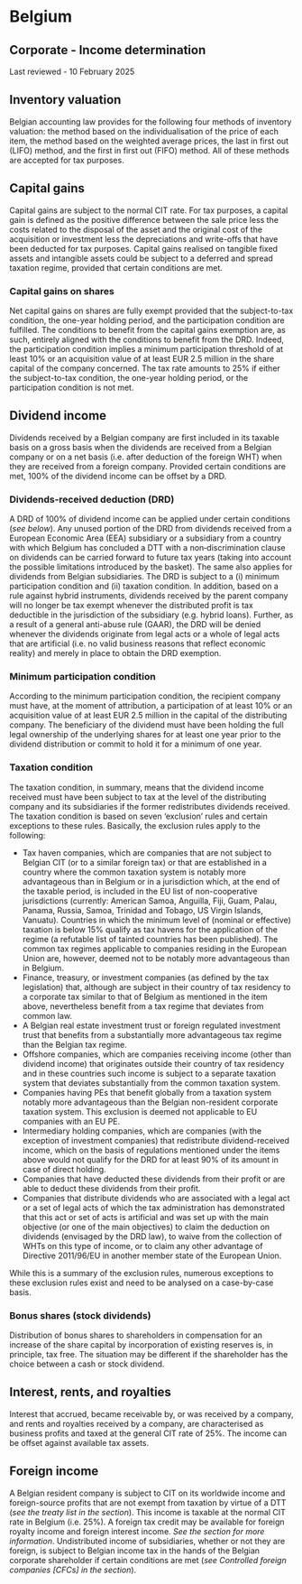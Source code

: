 # Belgium
## Corporate - Income determination
Last reviewed - 10 February 2025
## Inventory valuation
Belgian accounting law provides for the following four methods of inventory valuation: the method based on the individualisation of the price of each item, the method based on the weighted average prices, the last in first out (LIFO) method, and the first in first out (FIFO) method. All of these methods are accepted for tax purposes.
## Capital gains
Capital gains are subject to the normal CIT rate. For tax purposes, a capital gain is defined as the positive difference between the sale price less the costs related to the disposal of the asset and the original cost of the acquisition or investment less the depreciations and write-offs that have been deducted for tax purposes.
Capital gains realised on tangible fixed assets and intangible assets could be subject to a deferred and spread taxation regime, provided that certain conditions are met.
### Capital gains on shares
Net capital gains on shares are fully exempt provided that the subject-to-tax condition, the one-year holding period, and the participation condition are fulfilled. The conditions to benefit from the capital gains exemption are, as such, entirely aligned with the conditions to benefit from the DRD. Indeed, the participation condition implies a minimum participation threshold of at least 10% or an acquisition value of at least EUR 2.5 million in the share capital of the company concerned.
The tax rate amounts to 25% if either the subject-to-tax condition, the one-year holding period, or the participation condition is not met.
## Dividend income
Dividends received by a Belgian company are first included in its taxable basis on a gross basis when the dividends are received from a Belgian company or on a net basis (i.e. after deduction of the foreign WHT) when they are received from a foreign company.
Provided certain conditions are met, 100% of the dividend income can be offset by a DRD. 
### Dividends-received deduction (DRD)
A DRD of 100% of dividend income can be applied under certain conditions (_see below_). Any unused portion of the DRD from dividends received from a European Economic Area (EEA) subsidiary or a subsidiary from a country with which Belgium has concluded a DTT with a non‑discrimination clause on dividends can be carried forward to future tax years (taking into account the possible limitations introduced by the basket). The same also applies for dividends from Belgian subsidiaries.
The DRD is subject to a (i) minimum participation condition and (ii) taxation condition.
In addition, based on a rule against hybrid instruments, dividends received by the parent company will no longer be tax exempt whenever the distributed profit is tax deductible in the jurisdiction of the subsidiary (e.g. hybrid loans). Further, as a result of a general anti-abuse rule (GAAR), the DRD will be denied whenever the dividends originate from legal acts or a whole of legal acts that are artificial (i.e. no valid business reasons that reflect economic reality) and merely in place to obtain the DRD exemption.
### Minimum participation condition
According to the minimum participation condition, the recipient company must have, at the moment of attribution, a participation of at least 10% or an acquisition value of at least EUR 2.5 million in the capital of the distributing company. The beneficiary of the dividend must have been holding the full legal ownership of the underlying shares for at least one year prior to the dividend distribution or commit to hold it for a minimum of one year.
### Taxation condition
The taxation condition, in summary, means that the dividend income received must have been subject to tax at the level of the distributing company and its subsidiaries if the former redistributes dividends received.
The taxation condition is based on seven ‘exclusion’ rules and certain exceptions to these rules. Basically, the exclusion rules apply to the following:
  * Tax haven companies, which are companies that are not subject to Belgian CIT (or to a similar foreign tax) or that are established in a country where the common taxation system is notably more advantageous than in Belgium or in a jurisdiction which, at the end of the taxable period, is included in the EU list of non-cooperative jurisdictions (currently: American Samoa, Anguilla, Fiji, Guam, Palau, Panama, Russia, Samoa, Trinidad and Tobago, US Virgin Islands, Vanuatu). Countries in which the minimum level of (nominal or effective) taxation is below 15% qualify as tax havens for the application of the regime (a refutable list of tainted countries has been published). The common tax regimes applicable to companies residing in the European Union are, however, deemed not to be notably more advantageous than in Belgium.
  * Finance, treasury, or investment companies (as defined by the tax legislation) that, although are subject in their country of tax residency to a corporate tax similar to that of Belgium as mentioned in the item above, nevertheless benefit from a tax regime that deviates from common law.
  * A Belgian real estate investment trust or foreign regulated investment trust that benefits from a substantially more advantageous tax regime than the Belgian tax regime.
  * Offshore companies, which are companies receiving income (other than dividend income) that originates outside their country of tax residency and in these countries such income is subject to a separate taxation system that deviates substantially from the common taxation system.
  * Companies having PEs that benefit globally from a taxation system notably more advantageous than the Belgian non-resident corporate taxation system. This exclusion is deemed not applicable to EU companies with an EU PE.
  * Intermediary holding companies, which are companies (with the exception of investment companies) that redistribute dividend-received income, which on the basis of regulations mentioned under the items above would not qualify for the DRD for at least 90% of its amount in case of direct holding.
  * Companies that have deducted these dividends from their profit or are able to deduct these dividends from their profit.
  * Companies that distribute dividends who are associated with a legal act or a set of legal acts of which the tax administration has demonstrated that this act or set of acts is artificial and was set up with the main objective (or one of the main objectives) to claim the deduction on dividends (envisaged by the DRD law), to waive from the collection of WHTs on this type of income, or to claim any other advantage of Directive 2011/96/EU in another member state of the European Union.


While this is a summary of the exclusion rules, numerous exceptions to these exclusion rules exist and need to be analysed on a case-by-case basis.
### Bonus shares (stock dividends)
Distribution of bonus shares to shareholders in compensation for an increase of the share capital by incorporation of existing reserves is, in principle, tax free. The situation may be different if the shareholder has the choice between a cash or stock dividend.
## Interest, rents, and royalties
Interest that accrued, became receivable by, or was received by a company, and rents and royalties received by a company, are characterised as business profits and taxed at the general CIT rate of 25%. The income can be offset against available tax assets.
## Foreign income
A Belgian resident company is subject to CIT on its worldwide income and foreign-source profits that are not exempt from taxation by virtue of a DTT (_see the treaty list in the section_). This income is taxable at the normal CIT rate in Belgium (i.e. 25%).
A foreign tax credit may be available for foreign royalty income and foreign interest income. _See the section for more information_.
Undistributed income of subsidiaries, whether or not they are foreign, is subject to Belgian income tax in the hands of the Belgian corporate shareholder if certain conditions are met (_see Controlled foreign companies [CFCs] in the section_).
